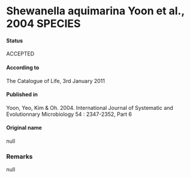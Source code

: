 # Shewanella aquimarina Yoon et al., 2004 SPECIES

#### Status
ACCEPTED

#### According to
The Catalogue of Life, 3rd January 2011

#### Published in
Yoon, Yeo, Kim & Oh. 2004. International Journal of Systematic and Evolutionnary Microbiology 54 : 2347-2352, Part 6

#### Original name
null

### Remarks
null